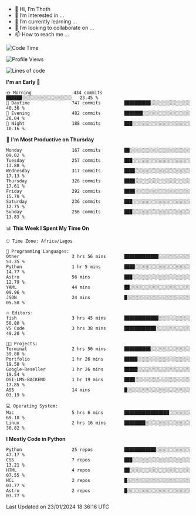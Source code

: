 <!---
thoth2357/thoth2357 is a ✨ special ✨ repository because its `README.md` (this file) appears on your GitHub profile.
You can click the Preview link to take a look at your changes.
--->

- 👋 Hi, I’m Thoth
- 👀 I’m interested in ...
- 🌱 I’m currently learning ...
- 💞️ I’m looking to collaborate on ...
- 📫 How to reach me ...




<!--START_SECTION:waka-->
![Code Time](http://img.shields.io/badge/Code%20Time-2%2C663%20hrs%2043%20mins-blue)

![Profile Views](http://img.shields.io/badge/Profile%20Views-0-blue)

![Lines of code](https://img.shields.io/badge/From%20Hello%20World%20I%27ve%20Written-30.2%20million%20lines%20of%20code-blue)

**I'm an Early 🐤** 

```text
🌞 Morning                434 commits         ██████░░░░░░░░░░░░░░░░░░░   23.45 % 
🌆 Daytime                747 commits         ██████████░░░░░░░░░░░░░░░   40.36 % 
🌃 Evening                482 commits         ███████░░░░░░░░░░░░░░░░░░   26.04 % 
🌙 Night                  188 commits         ███░░░░░░░░░░░░░░░░░░░░░░   10.16 % 
```
📅 **I'm Most Productive on Thursday** 

```text
Monday                   167 commits         ██░░░░░░░░░░░░░░░░░░░░░░░   09.02 % 
Tuesday                  257 commits         ███░░░░░░░░░░░░░░░░░░░░░░   13.88 % 
Wednesday                317 commits         ████░░░░░░░░░░░░░░░░░░░░░   17.13 % 
Thursday                 326 commits         ████░░░░░░░░░░░░░░░░░░░░░   17.61 % 
Friday                   292 commits         ████░░░░░░░░░░░░░░░░░░░░░   15.78 % 
Saturday                 236 commits         ███░░░░░░░░░░░░░░░░░░░░░░   12.75 % 
Sunday                   256 commits         ███░░░░░░░░░░░░░░░░░░░░░░   13.83 % 
```


📊 **This Week I Spent My Time On** 

```text
🕑︎ Time Zone: Africa/Lagos

💬 Programming Languages: 
Other                    3 hrs 56 mins       █████████████░░░░░░░░░░░░   53.35 % 
Python                   1 hr 5 mins         ████░░░░░░░░░░░░░░░░░░░░░   14.77 % 
Astro                    56 mins             ███░░░░░░░░░░░░░░░░░░░░░░   12.79 % 
YAML                     44 mins             ██░░░░░░░░░░░░░░░░░░░░░░░   09.96 % 
JSON                     24 mins             █░░░░░░░░░░░░░░░░░░░░░░░░   05.58 % 

🔥 Editors: 
fish                     3 hrs 45 mins       █████████████░░░░░░░░░░░░   50.80 % 
VS Code                  3 hrs 38 mins       ████████████░░░░░░░░░░░░░   49.20 % 

🐱‍💻 Projects: 
Terminal                 2 hrs 56 mins       ██████████░░░░░░░░░░░░░░░   39.80 % 
Portfolio                1 hr 26 mins        █████░░░░░░░░░░░░░░░░░░░░   19.58 % 
Google-Reseller          1 hr 26 mins        █████░░░░░░░░░░░░░░░░░░░░   19.54 % 
OSI-LMS-BACKEND          1 hr 19 mins        ████░░░░░░░░░░░░░░░░░░░░░   17.85 % 
ASS                      14 mins             █░░░░░░░░░░░░░░░░░░░░░░░░   03.19 % 

💻 Operating System: 
Mac                      5 hrs 6 mins        █████████████████░░░░░░░░   69.18 % 
Linux                    2 hrs 16 mins       ████████░░░░░░░░░░░░░░░░░   30.82 % 
```

**I Mostly Code in Python** 

```text
Python                   25 repos            ████████████░░░░░░░░░░░░░   47.17 % 
CSS                      7 repos             ███░░░░░░░░░░░░░░░░░░░░░░   13.21 % 
HTML                     4 repos             ██░░░░░░░░░░░░░░░░░░░░░░░   07.55 % 
HCL                      2 repos             █░░░░░░░░░░░░░░░░░░░░░░░░   03.77 % 
Astro                    2 repos             █░░░░░░░░░░░░░░░░░░░░░░░░   03.77 % 
```




 Last Updated on 23/01/2024 18:36:16 UTC
<!--END_SECTION:waka-->
<!--![](http://github-profile-summary-cards.vercel.app/api/cards/profile-details?username=thoth2357&theme=2077)

![](http://github-profile-summary-cards.vercel.app/api/cards/stats?username=thoth2357&theme=2077)![](http://github-profile-summary-cards.vercel.app/api/cards/productive-time?username=thoth2357&theme=2077&utcOffset=8) -->

